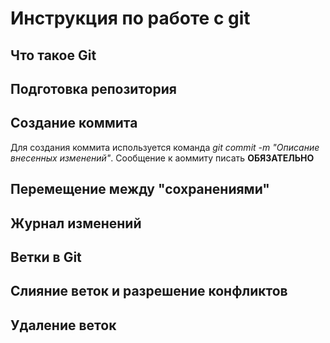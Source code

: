 # Инструкция по работе с git

## Что такое Git

## Подготовка репозитория

## Создание коммита
Для создания коммита используется команда *git commit -m \"Описание внесенных изменений\"*. Сообщение к аоммиту писать **ОБЯЗАТЕЛЬНО**

## Перемещение между "сохранениями"

## Журнал изменений

## Ветки в Git

## Слияние веток и разрешение конфликтов

## Удаление веток